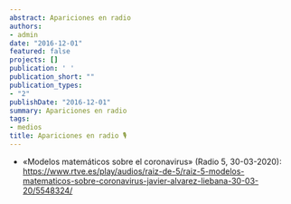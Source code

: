 ```yaml
---
abstract: Apariciones en radio
authors:
- admin
date: "2016-12-01"
featured: false 
projects: []
publication: ' '
publication_short: ""
publication_types:
- "2"
publishDate: "2016-12-01"
summary: Apariciones en radio
tags:
- medios
title: Apariciones en radio 🎙
---
```


* «Modelos matemáticos sobre el coronavirus» (Radio 5, 30-03-2020): https://www.rtve.es/play/audios/raiz-de-5/raiz-5-modelos-matematicos-sobre-coronavirus-javier-alvarez-liebana-30-03-20/5548324/
